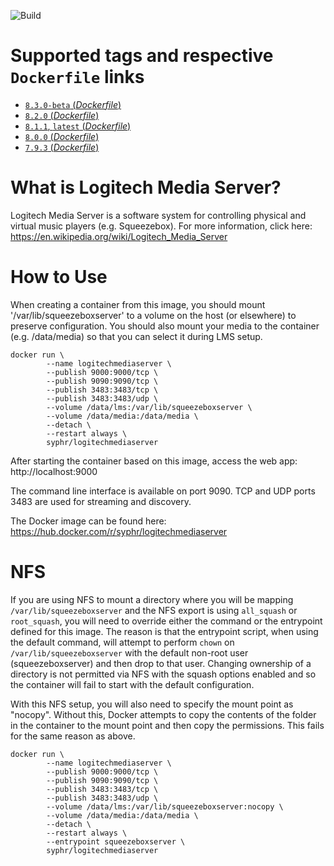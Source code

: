 ![Build](https://github.com/syphr42/docker-logitechmediaserver/workflows/build-images/badge.svg)

# Supported tags and respective `Dockerfile` links

- [`8.3.0-beta` (*Dockerfile*)](https://github.com/syphr42/docker-logitechmediaserver/blob/master/Dockerfile)
- [`8.2.0` (*Dockerfile*)](https://github.com/syphr42/docker-logitechmediaserver/blob/master/Dockerfile)
- [`8.1.1`, `latest` (*Dockerfile*)](https://github.com/syphr42/docker-logitechmediaserver/blob/master/Dockerfile)
- [`8.0.0` (*Dockerfile*)](https://github.com/syphr42/docker-logitechmediaserver/blob/master/Dockerfile)
- [`7.9.3` (*Dockerfile*)](https://github.com/syphr42/docker-logitechmediaserver/blob/master/Dockerfile)

# What is Logitech Media Server?
Logitech Media Server is a software system for controlling physical and virtual music players (e.g. Squeezebox). For more information, click here: https://en.wikipedia.org/wiki/Logitech_Media_Server

# How to Use
When creating a container from this image, you should mount '/var/lib/squeezeboxserver' to a volume on the host (or elsewhere) to preserve configuration. You should also mount your media to the container (e.g. /data/media) so that you can select it during LMS setup.

```
docker run \
        --name logitechmediaserver \
        --publish 9000:9000/tcp \
        --publish 9090:9090/tcp \
        --publish 3483:3483/tcp \
        --publish 3483:3483/udp \
        --volume /data/lms:/var/lib/squeezeboxserver \
        --volume /data/media:/data/media \
        --detach \
        --restart always \
        syphr/logitechmediaserver
```

After starting the container based on this image, access the web app: http://localhost:9000

The command line interface is available on port 9090. TCP and UDP ports 3483 are used for streaming and discovery.

The Docker image can be found here: https://hub.docker.com/r/syphr/logitechmediaserver

# NFS

If you are using NFS to mount a directory where you will be mapping ```/var/lib/squeezeboxserver``` and the NFS export is using ```all_squash``` or ```root_squash```, you will need to override either the command or the entrypoint defined for this image. The reason is that the entrypoint script, when using the default command, will attempt to perform ```chown``` on ```/var/lib/squeezeboxserver``` with the default non-root user (squeezeboxserver) and then drop to that user. Changing ownership of a directory is not permitted via NFS with the squash options enabled and so the container will fail to start with the default configuration.

With this NFS setup, you will also need to specify the mount point as "nocopy". Without this, Docker attempts to copy the contents of the folder in the container to the mount point and then copy the permissions. This fails for the same reason as above.

```
docker run \
        --name logitechmediaserver \
        --publish 9000:9000/tcp \
        --publish 9090:9090/tcp \
        --publish 3483:3483/tcp \
        --publish 3483:3483/udp \
        --volume /data/lms:/var/lib/squeezeboxserver:nocopy \
        --volume /data/media:/data/media \
        --detach \
        --restart always \
        --entrypoint squeezeboxserver \
        syphr/logitechmediaserver
```
